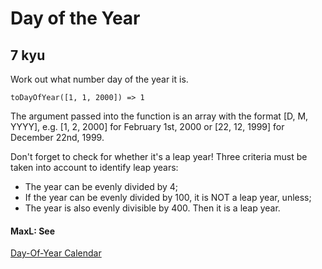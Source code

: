 # Day of the Year
## 7 kyu

Work out what number day of the year it is.
```
toDayOfYear([1, 1, 2000]) => 1
```
The argument passed into the function is an array with the format [D, M, YYYY], e.g. [1, 2, 2000] for February 1st, 2000 or [22, 12, 1999] for December 22nd, 1999.

Don't forget to check for whether it's a leap year! Three criteria must be taken into account to identify leap years:

- The year can be evenly divided by 4;
- If the year can be evenly divided by 100, it is NOT a leap year, unless;
- The year is also evenly divisible by 400. Then it is a leap year.

#### MaxL: See
[Day-Of-Year Calendar](https://www.esrl.noaa.gov/gmd/grad/neubrew/Calendar.jsp?view=DOY&year=1920&col=4)